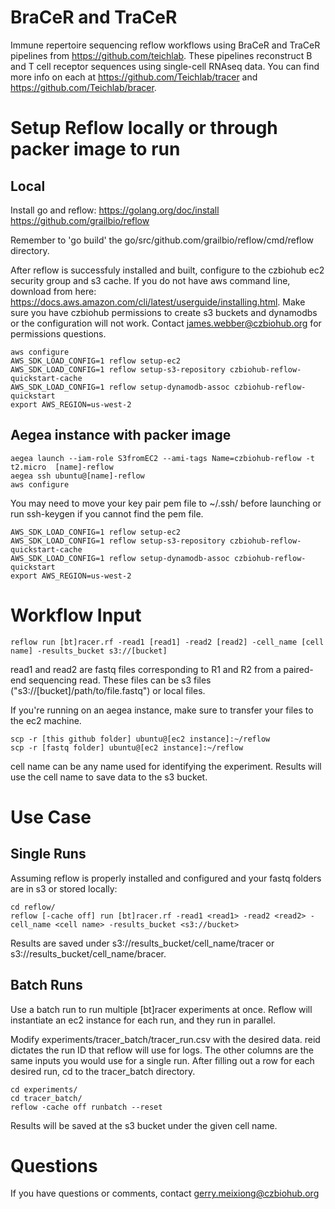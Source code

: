 # BraCeR and TraCeR
Immune repertoire sequencing reflow workflows using BraCeR and TraCeR pipelines from https://github.com/teichlab. These pipelines reconstruct B and T cell receptor sequences using single-cell RNAseq data. You can find more info on each at https://github.com/Teichlab/tracer and https://github.com/Teichlab/bracer.

# Setup Reflow locally or through packer image to run

## Local

Install go and reflow:
https://golang.org/doc/install
https://github.com/grailbio/reflow

Remember to 'go build' the go/src/github.com/grailbio/reflow/cmd/reflow directory.

After reflow is successfuly installed and built, configure to the czbiohub ec2 security group and s3 cache. If you do not have aws command line, download from here: https://docs.aws.amazon.com/cli/latest/userguide/installing.html. Make sure you have czbiohub permissions to create s3 buckets and dynamodbs or the configuration will not work. Contact james.webber@czbiohub.org for permissions questions.

```
aws configure
AWS_SDK_LOAD_CONFIG=1 reflow setup-ec2
AWS_SDK_LOAD_CONFIG=1 reflow setup-s3-repository czbiohub-reflow-quickstart-cache
AWS_SDK_LOAD_CONFIG=1 reflow setup-dynamodb-assoc czbiohub-reflow-quickstart
export AWS_REGION=us-west-2
```

## Aegea instance with packer image
```
aegea launch --iam-role S3fromEC2 --ami-tags Name=czbiohub-reflow -t t2.micro  [name]-reflow
aegea ssh ubuntu@[name]-reflow
aws configure
```

You may need to move your key pair pem file to ~/.ssh/ before launching or run ssh-keygen if you cannot find the pem file. 

```
AWS_SDK_LOAD_CONFIG=1 reflow setup-ec2
AWS_SDK_LOAD_CONFIG=1 reflow setup-s3-repository czbiohub-reflow-quickstart-cache
AWS_SDK_LOAD_CONFIG=1 reflow setup-dynamodb-assoc czbiohub-reflow-quickstart
export AWS_REGION=us-west-2
```

# Workflow Input
```
reflow run [bt]racer.rf -read1 [read1] -read2 [read2] -cell_name [cell name] -results_bucket s3://[bucket]
```
read1 and read2 are fastq files corresponding to R1 and R2 from a paired-end sequencing read. These files can be s3 files ("s3://[bucket]/path/to/file.fastq") or local files. 

If you're running on an aegea instance, make sure to transfer your files to the ec2 machine. 

```
scp -r [this github folder] ubuntu@[ec2 instance]:~/reflow
scp -r [fastq folder] ubuntu@[ec2 instance]:~/reflow
```

cell name can be any name used for identifying the experiment. Results will use the cell name to save data to the s3 bucket. 

# Use Case
## Single Runs
Assuming reflow is properly installed and configured and your fastq folders are in s3 or stored locally:
```
cd reflow/
reflow [-cache off] run [bt]racer.rf -read1 <read1> -read2 <read2> -cell_name <cell name> -results_bucket <s3://bucket>
``` 

Results are saved under s3://results_bucket/cell_name/tracer or s3://results_bucket/cell_name/bracer.

## Batch Runs
Use a batch run to run multiple [bt]racer experiments at once. Reflow will instantiate an ec2 instance for each run, and they run in parallel.

Modify experiments/tracer_batch/tracer_run.csv with the desired data. reid dictates the run ID that reflow will use for logs. The other columns are the same inputs you would use for a single run. After filling out a row for each desired run, cd to the tracer_batch directory.

```
cd experiments/
cd tracer_batch/
reflow -cache off runbatch --reset
```
Results will be saved at the s3 bucket under the given cell name. 

# Questions
If you have questions or comments, contact gerry.meixiong@czbiohub.org
